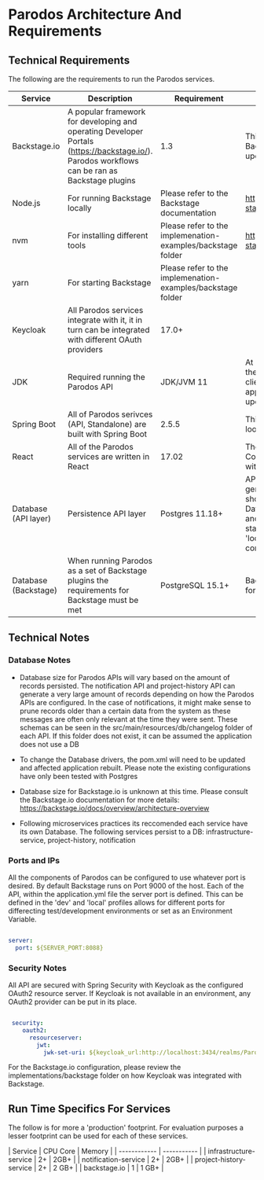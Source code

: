 # Parodos Architecture And Requirements

## Technical Requirements

The following are the requirements to run the Parodos services.

| Service      | Description | Requirement | Notes |
| ------------ | ----------- | ----------- | ----- |
| Backstage.io | A popular framework for developing and operating Developer Portals (https://backstage.io/). Parodos workflows can be ran as Backstage plugins | 1.3 | This is an old version of Backstage. There are plans to update this as time permits |
| Node.js | For running Backstage locally | Please refer to the Backstage documentation  | https://backstage.io/docs/getting-started/ |
| nvm | For installing different tools | Please refer to the implemenation-examples/backstage folder | https://backstage.io/docs/getting-started/configuration |
| yarn | For starting Backstage |  Please refer to the implemenation-examples/backstage folder | |
| Keycloak | All Parodos services integrate with it, it in turn can be integrated with different OAuth providers | 17.0+ |
| JDK | Required running the Parodos API | JDK/JVM 11 | At present JVM 11 seems to be the highest version of Java the clients running Parodos are approved to use. This can be updated on demand |
| Spring Boot | All of Parodos serivces (API, Standalone) are built with Spring Boot | 2.5.5 | This is only relevant for those looking change the Parodos code |
| React | All of the Parodos services are written in React | 17.02 | The applications makes use of the Context for State and is styled with Material UI 4.12.4  |
| Database (API layer)     | Persistence API layer | Postgres 11.18+ | APIs use JPA and Liquid base to generate schemas. In theory they should work with most popular Database by changing the driver and recompiling the code. When starting any Parodos API in the 'local' profile, an H2 database is configured for evaluations |
| Database (Backstage) | When running Parodos as a set of Backstage plugins the requirements for Backstage must be met | PostgreSQL 15.1+ | Backstage.io can also run SQLite for evaluations |

## Technical Notes

### Database Notes

- Database size for Parodos APIs will vary based on the amount of records persisted. The notification API and project-history API can generate a very large amount of records depending on how the Parodos APIs are configured. In the case of notifications, it might make sense to prune records older than a certain data from the system as these messages are often only relevant at the time they were sent. These schemas can be seen in the src/main/resources/db/changelog folder of each API. If this folder does not exist, it can be assumed the application does not use a DB

- To change the Database drivers, the pom.xml will need to be updated and affected application rebuilt. Please note the existing configurations have only been tested with Postgres

- Database size for Backstage.io is unknown at this time. Please consult the Backstage.io documentation for more details: https://backstage.io/docs/overview/architecture-overview

- Following microservices practices its reccomended each service have its own Database. The following services persist to a DB: infrastructure-service, project-history, notification

### Ports and IPs

All the components of Parodos can be configured to use whatever port is desired. By default Backstage runs on Port 9000 of the host. Each of the API, within the application.yml file the server port is defined. This can be defined in the 'dev' and 'local' profiles allows for different ports for differecting test/development environments or set as an Environment Variable.

```yaml

server:
  port: ${SERVER_PORT:8088}

```

### Security Notes

All API are secured with Spring Security with Keycloak as the configured OAuth2 resource server. If Keycloak is not available in an environment, any OAuth2 provider can be put in its place.

```yaml

 security:
    oauth2:
      resourceserver:
        jwt:
          jwk-set-uri: ${keycloak_url:http://localhost:3434/realms/Parodos/protocol/openid-connect/certs}

```

For the Backstage.io configuration, please review the implementations/backstage folder on how Keycloak was integrated with Backstage.

## Run Time Specifics For Services

The follow is for more a 'production' footprint. For evaluation purposes a lesser footprint can be used for each of these services.


| Service | CPU Core | Memory |
| ------------ | ----------- |
| infrastructure-service | 2+ | 2GB+ |
| notification-service | 2+ | 2GB+ |
| project-history-service | 2+ | 2 GB+ |
| backstage.io | 1 | 1 GB+ |
